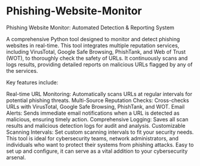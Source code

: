 # Phishing-Website-Monitor
Phishing Website Monitor: Automated Detection &amp; Reporting System

A comprehensive Python tool designed to monitor and detect phishing websites in real-time. This tool integrates multiple reputation services, including VirusTotal, Google Safe Browsing, PhishTank, and Web of Trust (WOT), to thoroughly check the safety of URLs. It continuously scans and logs results, providing detailed reports on malicious URLs flagged by any of the services.

Key features include:

Real-time URL Monitoring: Automatically scans URLs at regular intervals for potential phishing threats.
Multi-Source Reputation Checks: Cross-checks URLs with VirusTotal, Google Safe Browsing, PhishTank, and WOT.
Email Alerts: Sends immediate email notifications when a URL is detected as malicious, ensuring timely action.
Comprehensive Logging: Saves all scan results and malicious detection logs for audit and analysis.
Customizable Scanning Intervals: Set custom scanning intervals to fit your security needs.
This tool is ideal for cybersecurity teams, network administrators, and individuals who want to protect their systems from phishing attacks. Easy to set up and configure, it can serve as a vital addition to your cybersecurity arsenal.
